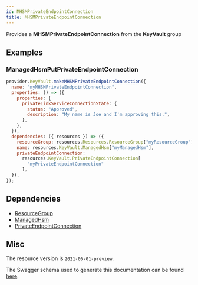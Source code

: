 ```yaml
---
id: MHSMPrivateEndpointConnection
title: MHSMPrivateEndpointConnection
---
```

Provides a **MHSMPrivateEndpointConnection** from the **KeyVault** group
## Examples
### ManagedHsmPutPrivateEndpointConnection
```js
provider.KeyVault.makeMHSMPrivateEndpointConnection({
  name: "myMHSMPrivateEndpointConnection",
  properties: () => ({
    properties: {
      privateLinkServiceConnectionState: {
        status: "Approved",
        description: "My name is Joe and I'm approving this.",
      },
    },
  }),
  dependencies: ({ resources }) => ({
    resourceGroup: resources.Resources.ResourceGroup["myResourceGroup"],
    name: resources.KeyVault.ManagedHsm["myManagedHsm"],
    privateEndpointConnection:
      resources.KeyVault.PrivateEndpointConnection[
        "myPrivateEndpointConnection"
      ],
  }),
});

```
## Dependencies
- [ResourceGroup](../Resources/ResourceGroup.md)
- [ManagedHsm](../KeyVault/ManagedHsm.md)
- [PrivateEndpointConnection](../KeyVault/PrivateEndpointConnection.md)
## Misc
The resource version is `2021-06-01-preview`.

The Swagger schema used to generate this documentation can be found [here](https://github.com/Azure/azure-rest-api-specs/tree/main/specification/keyvault/resource-manager/Microsoft.KeyVault/preview/2021-06-01-preview/managedHsm.json).
